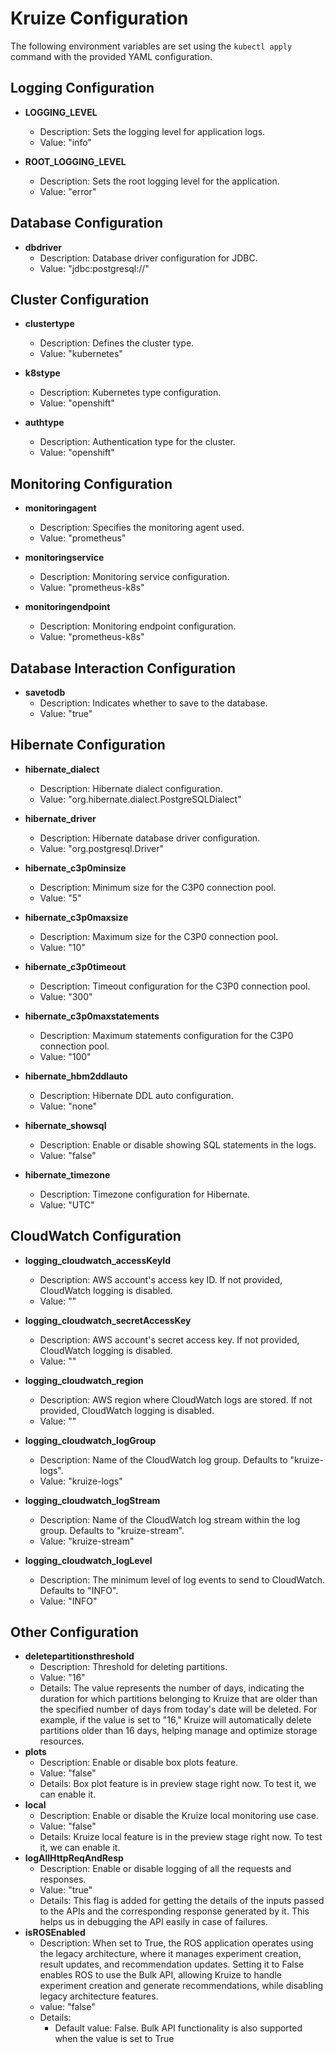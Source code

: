 # Kruize Configuration

The following environment variables are set using the `kubectl apply` command with the provided YAML configuration.

## Logging Configuration

- **LOGGING_LEVEL**
    - Description: Sets the logging level for application logs.
    - Value: "info"

- **ROOT_LOGGING_LEVEL**
    - Description: Sets the root logging level for the application.
    - Value: "error"

## Database Configuration

- **dbdriver**
    - Description: Database driver configuration for JDBC.
    - Value: "jdbc:postgresql://"

## Cluster Configuration

- **clustertype**
    - Description: Defines the cluster type.
    - Value: "kubernetes"

- **k8stype**
    - Description: Kubernetes type configuration.
    - Value: "openshift"

- **authtype**
    - Description: Authentication type for the cluster.
    - Value: "openshift"

## Monitoring Configuration

- **monitoringagent**
    - Description: Specifies the monitoring agent used.
    - Value: "prometheus"

- **monitoringservice**
    - Description: Monitoring service configuration.
    - Value: "prometheus-k8s"

- **monitoringendpoint**
    - Description: Monitoring endpoint configuration.
    - Value: "prometheus-k8s"

## Database Interaction Configuration

- **savetodb**
    - Description: Indicates whether to save to the database.
    - Value: "true"

## Hibernate Configuration

- **hibernate_dialect**
    - Description: Hibernate dialect configuration.
    - Value: "org.hibernate.dialect.PostgreSQLDialect"

- **hibernate_driver**
    - Description: Hibernate database driver configuration.
    - Value: "org.postgresql.Driver"

- **hibernate_c3p0minsize**
    - Description: Minimum size for the C3P0 connection pool.
    - Value: "5"

- **hibernate_c3p0maxsize**
    - Description: Maximum size for the C3P0 connection pool.
    - Value: "10"


- **hibernate_c3p0timeout**
    - Description: Timeout configuration for the C3P0 connection pool.
    - Value: "300"

- **hibernate_c3p0maxstatements**
    - Description: Maximum statements configuration for the C3P0 connection pool.
    - Value: "100"

- **hibernate_hbm2ddlauto**
    - Description: Hibernate DDL auto configuration.
    - Value: "none"

- **hibernate_showsql**
    - Description: Enable or disable showing SQL statements in the logs.
    - Value: "false"

- **hibernate_timezone**
    - Description: Timezone configuration for Hibernate.
    - Value: "UTC"

## CloudWatch Configuration

- **logging_cloudwatch_accessKeyId**
  - Description: AWS account's access key ID. If not provided, CloudWatch logging is disabled.
  - Value: ""

- **logging_cloudwatch_secretAccessKey**
  - Description: AWS account's secret access key. If not provided, CloudWatch logging is disabled.
  - Value: ""

- **logging_cloudwatch_region**
  - Description: AWS region where CloudWatch logs are stored. If not provided, CloudWatch logging is disabled.
  - Value: ""

- **logging_cloudwatch_logGroup**
  - Description: Name of the CloudWatch log group. Defaults to "kruize-logs".
  - Value: "kruize-logs"

- **logging_cloudwatch_logStream**
  - Description: Name of the CloudWatch log stream within the log group. Defaults to "kruize-stream".
  - Value: "kruize-stream"

- **logging_cloudwatch_logLevel**
  - Description:  The minimum level of log events to send to CloudWatch. Defaults to "INFO".
  - Value: "INFO"

## Other Configuration

- **deletepartitionsthreshold**
    - Description: Threshold for deleting partitions.
    - Value: "16"
    - Details: The value represents the number of days, indicating the duration for which partitions belonging to Kruize
      that are older than the specified number of days from today's date will be deleted. For example, if the value is
      set to "16," Kruize will automatically delete partitions older than 16 days, helping manage and optimize storage
      resources.
- **plots**
    - Description: Enable or disable box plots feature.
    - Value: "false"
    - Details: Box plot feature is in preview stage right now. To test it, we can enable it.
- **local**
    - Description: Enable or disable the Kruize local monitoring use case.
    - Value: "false"
    - Details: Kruize local feature is in the preview stage right now. To test it, we can enable it.
- **logAllHttpReqAndResp**
    - Description: Enable or disable logging of all the requests and responses.
    - Value: "true"
    - Details: This flag is added for getting the details of the inputs passed to the APIs and the corresponding response 
      generated by it. This helps us in debugging the API easily in case of failures.
- **isROSEnabled**
  - Description:  When set to True, the ROS application operates using the legacy architecture, where it manages experiment creation, result updates, and recommendation updates. Setting it to False enables ROS to use the Bulk API, allowing Kruize to handle experiment creation and generate recommendations, while disabling legacy architecture features.
  - value: "false"
  - Details: 
    - Default value: False.
      Bulk API functionality is also supported when the value is set to True
